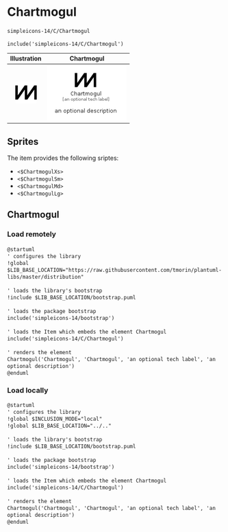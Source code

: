 # Chartmogul


```text
simpleicons-14/C/Chartmogul
```

```text
include('simpleicons-14/C/Chartmogul')
```



| Illustration | Chartmogul |
| :---: | :---: |
| ![illustration for Illustration](../../simpleicons-14/C/Chartmogul.png) | ![illustration for Chartmogul](../../simpleicons-14/C/Chartmogul.Local.png) |



## Sprites
The item provides the following sriptes:

- `<$ChartmogulXs>`
- `<$ChartmogulSm>`
- `<$ChartmogulMd>`
- `<$ChartmogulLg>`





## Chartmogul

### Load remotely
```plantuml
@startuml
' configures the library
!global $LIB_BASE_LOCATION="https://raw.githubusercontent.com/tmorin/plantuml-libs/master/distribution"

' loads the library's bootstrap
!include $LIB_BASE_LOCATION/bootstrap.puml

' loads the package bootstrap
include('simpleicons-14/bootstrap')

' loads the Item which embeds the element Chartmogul
include('simpleicons-14/C/Chartmogul')

' renders the element
Chartmogul('Chartmogul', 'Chartmogul', 'an optional tech label', 'an optional description')
@enduml
```

### Load locally
```plantuml
@startuml
' configures the library
!global $INCLUSION_MODE="local"
!global $LIB_BASE_LOCATION="../.."

' loads the library's bootstrap
!include $LIB_BASE_LOCATION/bootstrap.puml

' loads the package bootstrap
include('simpleicons-14/bootstrap')

' loads the Item which embeds the element Chartmogul
include('simpleicons-14/C/Chartmogul')

' renders the element
Chartmogul('Chartmogul', 'Chartmogul', 'an optional tech label', 'an optional description')
@enduml
```

